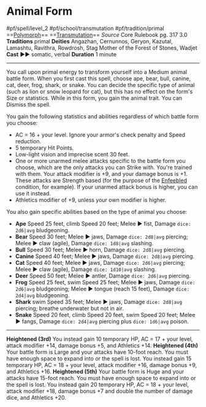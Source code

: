 # Animal Form
#pf/spell/level_2 #pf/school/transmutation #pf/tradition/primal 
==[Polymorph](../../../Traits/Polymorph.md)== ==[Transmutation](../../../Traits/Transmutation.md)==
*Source* Core Rulebook pg. 317 3.0
**Traditions** primal
**Deities** Angazhan, Cernunnos, Geryon, Kazutal, Lamashtu, Ravithra, Rowdrosh, Stag Mother of the Forest of Stones, Wadjet
**Cast** ►► somatic, verbal
**Duration** 1 minute

---
You call upon primal energy to transform yourself into a Medium animal battle form. When you first cast this spell, choose ape, bear, bull, canine, cat, deer, frog, shark, or snake. You can decide the specific type of animal (such as lion or snow leopard for cat), but this has no effect on the form's Size or statistics. While in this form, you gain the animal trait. You can Dismiss the spell.

You gain the following statistics and abilities regardless of which battle form you choose:

- AC = 16 + your level. Ignore your armor's check penalty and Speed reduction.
- 5 temporary Hit Points.
- Low-light vision and imprecise scent 30 feet.
- One or more unarmed melee attacks specific to the battle form you choose, which are the only attacks you can Strike with. You're trained with them. Your attack modifier is +9, and your damage bonus is +1. These attacks are Strength based (for the purpose of the [Enfeebled](../../../Conditions/Enfeebled.md) condition, for example). If your unarmed attack bonus is higher, you can use it instead.
- Athletics modifier of +9, unless your own modifier is higher.

You also gain specific abilities based on the type of animal you choose:

- **Ape** Speed 25 feet, climb Speed 20 feet; Melee ► fist, Damage `dice: 2d6|avg` bludgeoning.
- **Bear** Speed 30 feet; Melee ► jaws, Damage `dice: 2d8|avg` piercing; Melee ► claw (agile), Damage `dice: 1d8|avg` slashing.
- **Bull** Speed 30 feet; Melee ► horn, Damage `dice: 2d8|avg` piercing.
- **Canine** Speed 40 feet; Melee ► jaws, Damage `dice: 2d8|avg` piercing.
- **Cat** Speed 40 feet; Melee ► jaws, Damage `dice: 2d6|avg` piercing; Melee ► claw (agile), Damage `dice: 1d10|avg` slashing.
- **Deer** Speed 50 feet; Melee ► antler, Damage `dice: 2d6|avg` piercing.
- **Frog** Speed 25 feet, swim Speed 25 feet; Melee ► jaws, Damage `dice: 2d6|avg` bludgeoning; Melee ► tongue (reach 15 feet), Damage `dice: 2d4|avg` bludgeoning.
- **Shark** swim Speed 35 feet; Melee ► jaws, Damage `dice: 2d8|avg` piercing; breathe underwater but not in air.
- **Snake** Speed 20 feet, climb Speed 20 feet, swim Speed 20 feet; Melee ► fangs, Damage `dice: 2d4|avg` piercing plus `dice: 1d6|avg` poison.

<hr>

**Heightened (3rd)** You instead gain 10 temporary HP, AC = 17 + your level, attack modifier +14, damage bonus +5, and Athletics +14.
**Heightened (4th)** Your battle form is Large and your attacks have 10-foot reach. You must have enough space to expand into or the spell is lost. You instead gain 15 temporary HP, AC = 18 + your level, attack modifier +16, damage bonus +9, and Athletics +16.
**Heightened (5th)** Your battle form is Huge and your attacks have 15-foot reach. You must have enough space to expand into or the spell is lost. You instead gain 20 temporary HP, AC = 18 + your level, attack modifier +18, damage bonus +7 and double the number of damage dice, and Athletics +20.